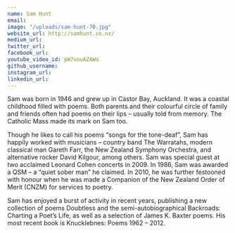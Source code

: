 ```yaml
---
name: Sam Hunt
email: 
image: "/uploads/sam-hunt-70.jpg"
website_url: http://samhunt.co.nz/
medium_url: 
twitter_url: 
facebook_url: 
youtube_video_id: pW7uouAZAWo
github_username: 
instagram_url: 
linkedin_url: 
---
```


Sam was born in 1946 and grew up in Castor Bay, Auckland. It was a coastal childhood filled with poems. Both parents and their colourful circle of family and friends often had poems on their lips – usually told from memory. The Catholic Mass made its mark on Sam too.

Though he likes to call his poems “songs for the tone-deaf”, Sam has happily worked with musicians – country band The Warratahs, modern classical man Gareth Farr, the New Zealand Symphony Orchestra, and alternative rocker David Kilgour, among others. Sam was special guest at two acclaimed Leonard Cohen concerts in 2009. In 1986, Sam was awarded a QSM – a “quiet sober man” he claimed. In 2010, he was further festooned with honour when he was made a Companion of the New Zealand Order of Merit (CNZM) for services to poetry.

Sam has enjoyed a burst of activity in recent years, publishing a new collection of poems Doubtless and the semi-autobiographical Backroads: Charting a Poet’s Life, as well as a selection of James K. Baxter poems. His most recent book is Knucklebnes: Poems 1962 – 2012.
